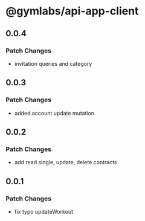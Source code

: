 # @gymlabs/api-app-client

## 0.0.4

### Patch Changes

- invitation queries and category

## 0.0.3

### Patch Changes

- added account update mutation

## 0.0.2

### Patch Changes

- add read single, update, delete contracts

## 0.0.1

### Patch Changes

- fix typo updateWorkout
